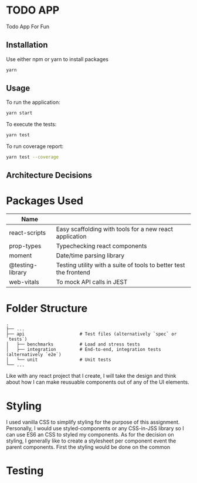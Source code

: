 # TODO APP

Todo App For Fun

## Installation

Use either npm or yarn to install packages

```bash
yarn
```

## Usage

To run the application:

```bash
yarn start
```

To execute the tests:

```bash
yarn test
```

To run coverage report:

```bash
yarn test --coverage
```

## Architecture Decisions

# Packages Used

| Name             |                                                                   |
| ---------------- | ----------------------------------------------------------------- |
| react-scripts    | Easy scaffolding with tools for a new react application           |
| prop-types       | Typechecking react components                                     |
| moment           | Date/time parsing library                                         |
| @testing-library | Testing utility with a suite of tools to better test the frontend |
| web-vitals       | To mock API calls in JEST                                         |

# Folder Structure

    .
    ├── ...
    ├── api                     # Test files (alternatively `spec` or `tests`)
    │   ├── benchmarks          # Load and stress tests
    │   ├── integration         # End-to-end, integration tests (alternatively `e2e`)
    │   └── unit                # Unit tests
    └── ...

Like with any react project that I create, I will take the design and think about how I can make reusuable components out of
any of the UI elements.

# Styling

I used vanilla CSS to simplify styling for the purpose of this assignment. Personally,
I would use styled-components or any CSS-in-JSS library so I can use ES6 an CSS to styled my components.
As for the decision on styling, I generally like to create a stylesheet per component event the parent components.
First the styling would be done on the common

# Testing
